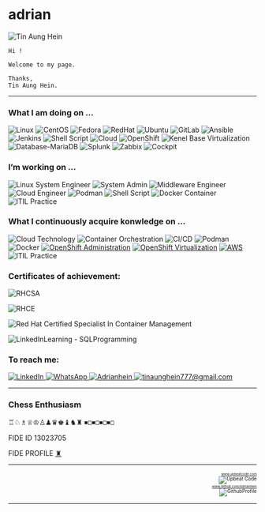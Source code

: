 # adrian

![Tin Aung Hein](https://img.shields.io/badge/TIN%20AUNG%20HEIN-green)

    Hi !

    Welcome to my page.

    Thanks,
    Tin Aung Hein.


---
### What I am doing on ...

<div display="flex">
    
  <img src="https://img.shields.io/badge/Linux-supported-success?logo=linux" alt="Linux"/>
  <img src="https://img.shields.io/badge/CentOS-7/8/Stream-262577?logo=centos&style=flat" alt="CentOS"/>
  <img src="https://img.shields.io/badge/Fedora-OS-294172?logo=fedora&style=flat" alt="Fedora"/>
  <img src="https://img.shields.io/badge/Red%20Hat-supported-red" alt="RedHat"/>
  <img src="https://img.shields.io/badge/Ubuntu-20.04%2B-E95420?logo=ubuntu&logoColor=white" alt="Ubuntu"/>
  
  <img src="https://img.shields.io/badge/GitLab-CI/CD-FC6D26?logo=gitlab&style=flat" alt="GitLab"/>
  <img src="https://img.shields.io/badge/Ansible-automation-blue?logo=ansible&style=flat-square" alt="Ansible"/>
  <img src="https://img.shields.io/badge/Jenkins-CI/CD-blue?logo=Jenkins&style=flat" alt="Jenkins"/>
  <img src="https://img.shields.io/badge/Shell-Script-4EAA25?logo=gnu-bash&style=flat" alt="Shell Script"/>
   
  <img src="https://img.shields.io/badge/Cloud-enabled-blue?logo=icloud" alt="Cloud"/>
  <img src="https://img.shields.io/badge/OpenShift-platform-red?logo=RedHatOpenShift&style=flat" alt="OpenShift"/>
  <img src="https://img.shields.io/badge/Hypervisor-KVM-darkred?style=flat" alt="Kenel Base Virtualization"/>  

  <img src="https://img.shields.io/badge/Database-MariaDB-003545?logo=mariadb&logoColor=white" alt="Database-MariaDB"/>  
  
  <img src="https://img.shields.io/badge/Monitoring-Splunk-000000?logo=splunk&logoColor=white" alt="Splunk"/>
  <img src="https://img.shields.io/badge/Zabbix-Monitoring-B52B2B?logo=zabbix&style=fla" alt="Zabbix"/>
  <img src="https://img.shields.io/badge/Cockpit-Dashboard-0066CC?logo=server&logoColor=white" alt="Cockpit"/>

  
</div>

### I’m working on ...

![Linux System Engineer](https://img.shields.io/badge/Role-Linux%20System%20Engineer-4EAA25?logo=linux&logoColor=white&style=flat)
![System Admin](https://img.shields.io/badge/Role-System%20Admin-0078D7?logo=gnubash&logoColor=white&style=flat)
![Middleware Engineer](https://img.shields.io/badge/Role-Middleware%20Engineer-FE7A16?logo=apachetomcat&logoColor=white&style=flat)
![Cloud Engineer](https://img.shields.io/badge/Cloud%20Engineer-AWS-orange?logo=amazonaws&logoColor=white)
![Podman](https://img.shields.io/badge/Podman-Container-222222?logo=redhat&logoColor=white)
![Shell Script](https://img.shields.io/badge/Shell-Script-4EAA25?logo=gnubash&logoColor=white)
![Docker Container](https://img.shields.io/badge/Docker-Container-2496ED?logo=docker&logoColor=white)
![ITIL Practice](https://img.shields.io/badge/ITIL-Practice-0052CC?style=flat&logo=book&logoColor=white)


### What I continuously acquire konwledge on ...

![Cloud Technology](https://img.shields.io/badge/Cloud-Technology-0288D1?logo=googlecloud&logoColor=white)
![Container Orchestration](https://img.shields.io/badge/Container-Orchestration-326CE5?logo=kubernetes&logoColor=white)
![CI/CD](https://img.shields.io/badge/CI%2FCD-Pipeline-FF4081?logo=jenkins&logoColor=white)
![Podman](https://img.shields.io/badge/Podman-Container-222222?logo=redhat&logoColor=white)
![Docker](https://img.shields.io/badge/Docker-Container-2496ED?logo=docker&logoColor=white)
[![OpenShift Administration](https://img.shields.io/badge/OpenShift-Administration-E02D2D?logo=redhatopenshift&logoColor=white)](https://docs.openshift.com/container-platform/latest/admin_guide/overview.html)
[![OpenShift Virtualization](https://img.shields.io/badge/OpenShift-Virtualization-E02D2D?logo=redhatopenshift&logoColor=white)](https://www.openshift.com/learn/topics/virtualization)
[![AWS](https://img.shields.io/badge/AWS-Cloud-orange?logo=amazonaws&logoColor=white)](https://aws.amazon.com/)
![ITIL Practice](https://img.shields.io/badge/ITIL-Practice-0052CC?style=flat&logo=book&logoColor=white)

### Certificates of achievement:
![RHCSA](https://img.shields.io/badge/RHCSA-Certified-red)

![RHCE](https://img.shields.io/badge/RHCE-Certified-red)

![Red Hat Certified Specialist In Container Management](https://img.shields.io/badge/RedHat-Certified_Container_Specialist-red)

![LinkedInLearning - SQLProgramming](https://img.shields.io/badge/LinkedIn_Learning-SQL_Programming-blue)


### To reach me:

<div display="flex">
  <a href="https://www.linkedin.com/in/tin-aung-hein-39b59915b/">
    <img src="https://img.shields.io/badge/LinkedIn-Profile-0077B5?logo=linkedin&logoColor=white&style=flat-square" alt="LinkedIn"/>
  </a>
  <a href="https://github.com/Adrianhein/adrian/blob/main/img/qr_whatsapp.jpg">
    <img src="https://img.shields.io/badge/WhatsApp-Chat-25D366?logo=whatsapp&logoColor=white&style=flat-square" alt="WhatsApp"/>
  </a>
  <a href="">
    <img src="https://img.shields.io/badge/GitHub-Profile-181717?logo=github&logoColor=white&style=flat-square)](https://github.com/YourGitHubUsername" alt="Adrianhein"/>
  </a>
  <a href="">
    <img src="https://img.shields.io/badge/Gmail-Email-D14836?logo=gmail&logoColor=white&style=flat-square" alt="tinaunghein777@gmail.com"/>
  </a>
</div>


---


### Chess Enthusiasm
♖♘♗♕♔♙♟♛♚♝♞♜
⏹︎◻︎⏹︎◻︎⏹︎◻︎⏹︎◻︎

FIDE ID 13023705

FIDE PROFILE [♜](https://ratings.fide.com/profile/13023705)

---

<div align="right">

<small><small><small><small> www.upbeatcode.com </small></small></small></small>
<br><small><small> <img src="https://img.shields.io/badge/Code-Upbeat%20Code-007ACC?logo=visualstudiocode&logoColor=white" alt="Upbeat Code"/></small></small>
<br><small><small><small><small>www.github.com/Adrianhein </small></small></small></small>
<br><small><small> <img src="https://img.shields.io/badge/GitHub-OpenSource-blue" alt="GithubProfile"/></small></small>
</div>

---



